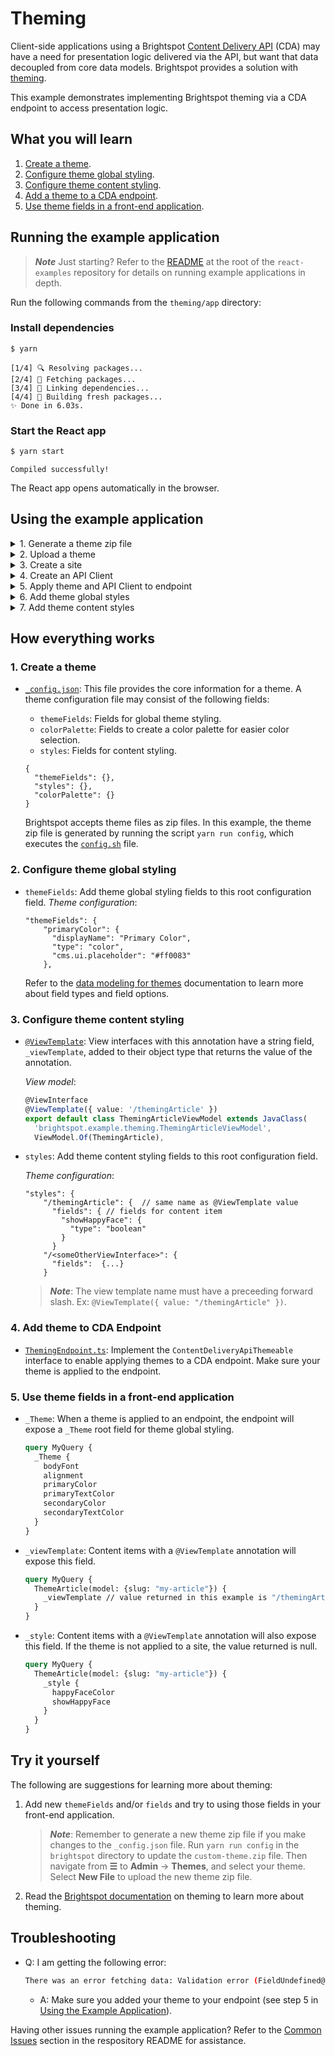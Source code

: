 # Theming

Client-side applications using a Brightspot [Content Delivery API](https://www.brightspot.com/documentation/brightspot-cms-developer-guide/cda-guides) (CDA) may have a need for presentation logic delivered via the API, but want that data decoupled from core data models. Brightspot provides a solution with [theming](https://www.brightspot.com/documentation/brightspot-cms-developer-guide/latest/data-modeling-for-themes).


This example demonstrates implementing Brightspot theming via a CDA endpoint to access presentation logic.

## What you will learn
1. [Create a theme](#1-create-a-theme).
2. [Configure theme global styling](#2-configure-theme-global-styling).
3. [Configure theme content styling](#3-configure-theme-content-styling).
4. [Add a theme to a CDA endpoint](#4-add-a-theme-to-a-cda-endpoint).
5. [Use theme fields in a front-end application](#5-use-theme-fields-in-a-front-end-application).

## Running the example application

> **_Note_** Just starting? Refer to the [README](/README.md) at the root of the `react-examples` repository for details on running example applications in depth.

Run the following commands from the `theming/app` directory:

### Install dependencies

```sh
$ yarn
```

```
[1/4] 🔍 Resolving packages...
[2/4] 🚚 Fetching packages...
[3/4] 🔗 Linking dependencies...
[4/4] 🔨 Building fresh packages...
✨ Done in 6.03s.
```

### Start the React app

```sh
$ yarn start
```

```
Compiled successfully!
```

The React app opens automatically in the browser.

## Using the example application

<details>
<summary>1. Generate a theme zip file</summary>

CD into `theming/brightspot`, and run the following command to generate a new `custom-theme.zip` file in the `theming/brightspot` directory.

```sh
$ yarn run config
```    
</details>

<details>
<summary>2. Upload a theme</summary>

Navigate from **&#x2630;** to **Admin** &rarr; **Themes** &rarr; **New Theme**. In the **MAIN** section for **New Theme**, add a name. Click the **CHOOSE** button next to the **New Upload** dropdown list. Select the zip file created in step 1. Click **SAVE**.
</details>

<details>
<summary>3. Create a site</summary>

Navigate from **&#x2630;** to **Admin** &rarr; **Sites & Settings**, and select **New Site**. Add a name, and for the theme, select **Shared**, then the name of the theme you created. Click **SAVE**.
</details>

<details>
<summary>4. Create an API Client</summary>

Navigate from **&#x2630;** to **Admin** &rarr; **APIs**, and select **New Api Client**. Add a name, and select the **Theming Endpoint** from the **Endpoints** dropdown list. Add the site you created in step 4 under **Permissions**. Click **SAVE**.
</details>

<details>
<summary>5. Apply theme and API Client to endpoint</summary> 

Navigate from **&#x2630;** to **Admin** &rarr; **APIs**, and select **Theming Endpoint**. Select your theme from the **Theme** dropdown list. Select your API Client from the **Attributional Client** dropdown list. Click **SAVE**. 
</details>

<details>
<summary>6. Add theme global styles</summary>

Navigate from **&#x2630;** to **Admin** &rarr; **Themes** &rarr; **&lt;Theme Name&gt;**. There is a new tab: **Overrides**. Select styles in the **Overrides** tab and save. Refresh the front-end application page to see the applied overriding styles. These styling overrides are applied globally for the respective endpoint.
</details>

<details>
<summary>7. Add theme content styles</summary>

Click **+** at the top of the page in Brightspot, then **Theming Article** from the dropdown list. In the **New Theming Article** form, add a title, body, and unique slug. Click the **Styles** tab.  Expand the **Theming Article Styles** section and select **Custom** from the **Preset** dropdown list. Select styling from the options available. Click **PUBLISH**. Refresh the front-end application page to see the Theming Article and content styles.
</details>

## How everything works

### 1. Create a theme

  - [`_config.json`](/theming/brightspot/_config.json): This file provides the core information for a theme. A theme configuration file may consist of the following fields:
    - `themeFields`: Fields for global theme styling.
    - `colorPalette`: Fields to create a color palette for easier color selection.
    - `styles`: Fields for content styling.

    ```json5
    {
      "themeFields": {},
      "styles": {},
      "colorPalette": {}
    }
    ```

    Brightspot accepts theme files as zip files. In this example, the theme zip file is generated by running the script `yarn run config`, which executes the [`config.sh`](/theming/brightspot/config.sh) file. 

### 2. Configure theme global styling

- `themeFields`: Add theme global styling fields to this root configuration field.
 <i>Theme configuration</i>:
  ```json5
  "themeFields": {
      "primaryColor": {
        "displayName": "Primary Color",
        "type": "color",
        "cms.ui.placeholder": "#ff0083"
      }, 
  ```

  Refer to the [data modeling for themes](https://www.brightspot.com/documentation/brightspot-cms-developer-guide/latest/data-modeling-for-themes#field-options) documentation to learn more about field types and field options. 
### 3. Configure theme content styling

- [`@ViewTemplate`](/theming/brightspot/src/brightspot/example/theming/ThemeArticleViewModel.ts): View interfaces with this annotation have a string field, `_viewTemplate`, added to their object type that returns the value of the annotation. 

  <i>View model</i>:

  ```typescript
  @ViewInterface
  @ViewTemplate({ value: '/themingArticle' })
  export default class ThemingArticleViewModel extends JavaClass(
    'brightspot.example.theming.ThemingArticleViewModel',
    ViewModel.Of(ThemingArticle),
  ```

- `styles`: Add theme content styling fields to this root configuration field.

  <i>Theme configuration</i>:

    ```json5
    "styles": {
        "/themingArticle": {  // same name as @ViewTemplate value
          "fields": { // fields for content item
            "showHappyFace": {
              "type": "boolean"
            }
          }
        "/<someOtherViewInterface>": {
          "fields":  {...}
        } 
    ```

  > **_Note_**: The view template name must have a preceeding forward slash. Ex: `@ViewTemplate({ value: "/themingArticle" })`.

### 4. Add theme to CDA Endpoint

- [`ThemingEndpoint.ts`](/theming/brightspot/src/brightspot/example/theming/ThemingEndpoint.ts): Implement the `ContentDeliveryApiThemeable` interface to enable applying themes to a CDA endpoint. Make sure your theme is applied to the endpoint. 

### 5. Use theme fields in a front-end application

- `_Theme`: When a theme is applied to an endpoint, the endpoint will expose a `_Theme` root field for theme global styling.

  ```graphql
  query MyQuery {
    _Theme {
      bodyFont
      alignment
      primaryColor
      primaryTextColor
      secondaryColor
      secondaryTextColor
    }
  }
  ```

- `_viewTemplate`: Content items with a `@ViewTemplate` annotation will expose this field.

  ```graphql
  query MyQuery {
    ThemeArticle(model: {slug: "my-article"}) {
      _viewTemplate // value returned in this example is "/themingArticle"
    }
  }
  ```

- `_style`: Content items with a `@ViewTemplate` annotation will also expose this field. If the theme is not applied to a site, the value returned is null.

  ```graphql
  query MyQuery {
    ThemeArticle(model: {slug: "my-article"}) {
      _style {
        happyFaceColor
        showHappyFace
      }
    }
  }
  ```

## Try it yourself
The following are suggestions for learning more about theming:
1. Add new `themeFields` and/or `fields` and try to using those fields in your front-end application. 

    > **_Note_**: Remember to generate a new theme zip file if you make changes to the `_config.json` file. Run `yarn run config` in the `brightspot` directory to update the `custom-theme.zip` file. Then navigate from **&#x2630;** to **Admin** &rarr; **Themes**, and select your theme. Select **New File** to upload the new theme zip file.

2. Read the [Brightspot documentation](https://www.brightspot.com/documentation/brightspot-cms-developer-guide/latest/data-modeling-for-themes) on theming to learn more about theming. 

## Troubleshooting

- Q: I am getting the following error: 
  ```sh
  There was an error fetching data: Validation error (FieldUndefined@[_Theme]) : Field '_Theme' in type 'Query' is undefined...
  ```

    - A: Make sure you added your theme to your endpoint (see step 5 in [Using the Example Application](#using-the-example-application)).

Having other issues running the example application? Refer to the [Common Issues](/README.md) section in the respository README for assistance.